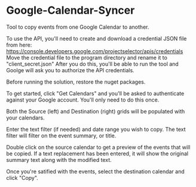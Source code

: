 # Google-Calendar-Syncer
Tool to copy events from one Google Calendar to another.

To use the API, you'll need to create and download a credential JSON file from here: https://console.developers.google.com/projectselector/apis/credentials
Move the credential file to the program directory and rename it to "client_secret.json"
After you do this, you'll be able to run the tool and Goolge will ask you to authorize the API credentials.

Before running the solution, restore the nuget packages.

To get started, click "Get Calendars" and you'll be asked to authenticate against your Google account.  You'll only need to do this once.

Both the Source (left) and Destination (right) grids will be populated with your calendars.

Enter the text filter (if needed) and date range you wish to copy.  The text filter will filter on the event summary, or title.

Double click on the source calendar to get a preview of the events that will be copied.  If a text replacement has been entered, it will show the original summary text along with the modified text.

Once you're satified with the events, select the destination calendar and click "Copy".